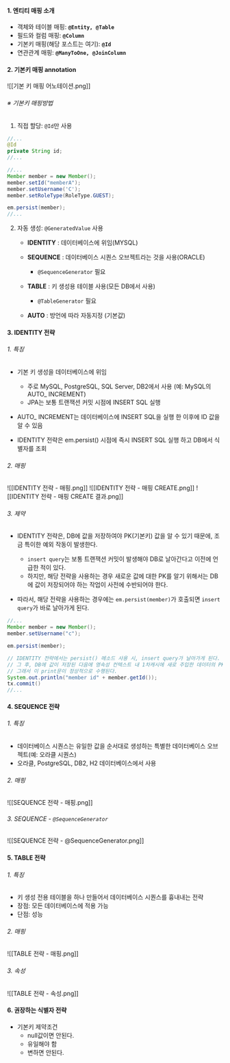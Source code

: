 
#### 1. 엔티티 매핑 소개

- 객체와 테이블 매핑: **`@Entity, @Table`**
- 필드와 컬럼 매핑: **`@Column`**
- 기본키 매핑(해당 포스트는 여기): **`@Id`**
- 연관관계 매핑: **`@ManyToOne, @JoinColumn`**


#### 2. 기본키 매핑 annotation

![[기본 키 매핑 어노테이션.png]]

###### ※ 기본키 매핑방법
1. 직접 할당: `@Id`만 사용
```java
//...
@Id
private String id;
//...
```

```java
//...
Member member = new Member();
member.setId("memberA");
member.setUsername('C');
member.setRoleType(RoleType.GUEST);

em.persist(member);
//...
```



2. 자동 생성: `@GeneratedValue` 사용
	- **IDENTITY** : 데이터베이스에 위임(MYSQL)
	- **SEQUENCE** : 데이터베이스 시퀀스 오브젝트라는 것을 사용(ORACLE)
		- `@SequenceGenerator` 필요

	- **TABLE** : 키 생성용 테이블 사용(모든 DB에서 사용)
		- `@TableGenerator` 필요

	- **AUTO** : 방언에 따라 자동지정 (기본값)


#### 3. IDENTITY 전략

###### 1. 특징
- 기본 키 생성을 데이터베이스에 위임
	- 주로 MySQL, PostgreSQL, SQL Server, DB2에서 사용 (예: MySQL의 AUTO_ INCREMENT)
	- JPA는 보통 트랜잭션 커밋 시점에 INSERT SQL 실행

- AUTO_ INCREMENT는 데이터베이스에 INSERT SQL을 실행 한 이후에 ID 값을 알 수 있음
- IDENTITY 전략은 em.persist() 시점에 즉시 INSERT SQL 실행 하고 DB에서 식별자를 조회

###### 2. 매핑
![[IDENTITY 전략 - 매핑.png]]
![[IDENTITY 전략 - 매핑 CREATE.png]]
![[IDENTITY 전략 - 매핑 CREATE 결과.png]]

###### 3. 제약
- IDENTITY 전략은, DB에 값을 저장하여야 PK(기본키) 값을 알 수 있기 때문에, 조금 특이한 예외 작동이 발생한다.
	- `insert query`는 보통 트랜잭션 커밋이 발생해야 DB로 날아간다고 이전에 언급한 적이 있다.
	- 하지만, 해당 전략을 사용하는 경우 새로운 값에 대한 PK를 알기 위해서는 DB에 값이 저장되어야 하는 작업이 사전에 수반되어야 한다.

- 따라서, 해당 전략을 사용하는 경우에는 `em.persist(member)`가 호출되면 `insert query`가 바로 날아가게 된다.
```java
//...
Member member = new Member();
member.setUsername("c");

em.persist(member);

// IDENTITY 전략에서는 persist() 메소드 사용 시, insert query가 날아가게 된다.
// 그 후, DB에 값이 저장된 다음에 영속성 컨텍스트 내 1차캐시에 새로 주입한 데이터의 PK값이 저장된다.
// 그래서 이 print문이 정상적으로 수행된다.
System.out.println("member id" + member.getId());
tx.commit()
//...
```


#### 4. SEQUENCE 전략

###### 1. 특징
- 데이터베이스 시퀀스는 유일한 값을 순서대로 생성하는 특별한 데이터베이스 오브젝트(예: 오라클 시퀀스)
- 오라클, PostgreSQL, DB2, H2 데이터베이스에서 사용

###### 2. 매핑
![[SEQUENCE 전략 - 매핑.png]]

###### 3. SEQUENCE - `@SequenceGenerator`
![[SEQUENCE 전략 - @SequenceGenerator.png]]


#### 5. TABLE 전략 

###### 1. 특징
- 키 생성 전용 테이블을 하나 만들어서 데이터베이스 시퀀스를 흉내내는 전략
- 장점: 모든 데이터베이스에 적용 가능
- 단점: 성능
###### 2. 매핑
![[TABLE 전략 - 매핑.png]]
###### 3. 속성
![[TABLE 전략 - 속성.png]]


#### 6. 권장하는 식별자 전략

- 기본키 제약조건 
	- null값이면 안된다.
	- 유일해야 함
	- 변하면 안된다.